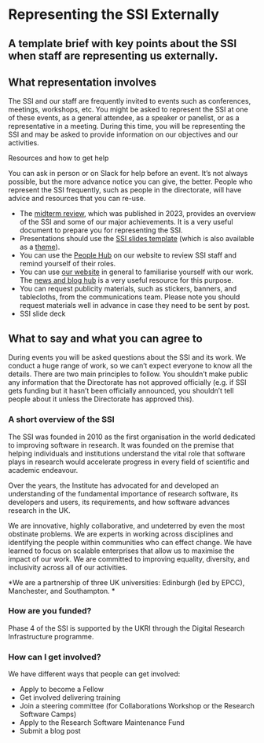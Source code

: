 # Representing the SSI Externally

## A template brief with key points about the SSI when staff are representing us externally. 


## What representation involves

The SSI and our staff are frequently invited to events such as conferences, meetings, workshops, etc. You might be asked to represent the SSI at one of these events, as a general attendee, as a speaker or panelist, or as a representative in a meeting. During this time, you will be representing the SSI and may be asked to provide information on our objectives and our activities.

Resources and how to get help

You can ask in person or on Slack for help before an event. It’s not always possible, but the more advance notice you can give, the better. People who represent the SSI frequently, such as people in the directorate, will have advice and resources that you can re-use.



* The [midterm review](https://drive.google.com/file/d/1lTOegcS1uVMULdzh63r2JS761ZDr6HzK/view?usp=drive_link), which was published in 2023, provides an overview of the SSI and some of our major achievements. It is a very useful document to prepare you for representing the SSI.
* Presentations should use the [SSI slides template](https://docs.google.com/presentation/d/1OzN9CD6nM47CPgWwDl4ectNKbHiJyq_ODprhH4nzrt0/edit#slide=id.p) (which is also available as a [theme](https://docs.google.com/presentation/d/1Gls-j68EoH9a0rFKB7TIgTA3dp3nszBWBNhMc6EMcg8/edit#slide=id.g24bbf9d3dd1_0_553)).
* You can use the [People Hub](https://www.software.ac.uk/about/people-hub) on our website to review SSI staff and remind yourself of their roles.
* You can use [our website](https://www.software.ac.uk/) in general to familiarise yourself with our work. The [news and blog hub](https://www.software.ac.uk/news-and-blogs-hub) is a very useful resource for this purpose.
* You can request publicity materials, such as stickers, banners, and tablecloths, from the communications team. Please note you should request materials well in advance in case they need to be sent by post. 
* SSI slide deck


## What to say and what you can agree to

During events you will be asked questions about the SSI and its work. We conduct a huge range of work, so we can’t expect everyone to know all the details. There are two main principles to follow. You shouldn’t make public any information that the Directorate has not approved officially (e.g. if SSI gets funding but it hasn’t been officially announced, you shouldn’t tell people about it unless the Directorate has approved this).


### A short overview of the SSI

The SSI was founded in 2010 as the first organisation in the world dedicated to improving software in research. It was founded on the premise that helping individuals and institutions understand the vital role that software plays in research would accelerate progress in every field of scientific and academic endeavour.

Over the years, the Institute has advocated for and developed an understanding of the fundamental importance of research software, its developers and users, its requirements, and how software advances research in the UK.

We are innovative, highly collaborative, and undeterred by even the most obstinate problems. We are experts in working across disciplines and identifying the people within communities who can effect change. We have learned to focus on scalable enterprises that allow us to maximise the impact of our work. We are committed to improving equality, diversity, and inclusivity across all of our activities.

*We are a partnership of three UK universities: Edinburgh (led by EPCC), Manchester, and Southampton. *


### How are you funded?

Phase 4 of the SSI is supported by the UKRI through the Digital Research Infrastructure programme.


### How can I get involved?

We have different ways that people can get involved:



* Apply to become a Fellow
* Get involved delivering training
* Join a steering committee (for Collaborations Workshop or the Research Software Camps)
* Apply to the Research Software Maintenance Fund
* Submit a blog post